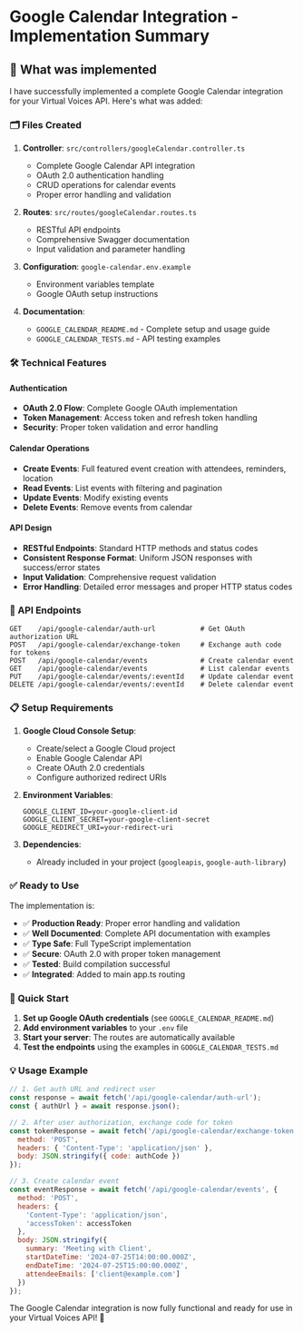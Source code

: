 # Google Calendar Integration - Implementation Summary

## 📅 What was implemented

I have successfully implemented a complete Google Calendar integration for your Virtual Voices API. Here's what was added:

### 🗂️ Files Created

1. **Controller**: `src/controllers/googleCalendar.controller.ts`
   - Complete Google Calendar API integration
   - OAuth 2.0 authentication handling
   - CRUD operations for calendar events
   - Proper error handling and validation

2. **Routes**: `src/routes/googleCalendar.routes.ts`
   - RESTful API endpoints
   - Comprehensive Swagger documentation
   - Input validation and parameter handling

3. **Configuration**: `google-calendar.env.example`
   - Environment variables template
   - Google OAuth setup instructions

4. **Documentation**: 
   - `GOOGLE_CALENDAR_README.md` - Complete setup and usage guide
   - `GOOGLE_CALENDAR_TESTS.md` - API testing examples

### 🛠️ Technical Features

#### Authentication
- **OAuth 2.0 Flow**: Complete Google OAuth implementation
- **Token Management**: Access token and refresh token handling
- **Security**: Proper token validation and error handling

#### Calendar Operations
- **Create Events**: Full featured event creation with attendees, reminders, location
- **Read Events**: List events with filtering and pagination
- **Update Events**: Modify existing events
- **Delete Events**: Remove events from calendar

#### API Design
- **RESTful Endpoints**: Standard HTTP methods and status codes
- **Consistent Response Format**: Uniform JSON responses with success/error states
- **Input Validation**: Comprehensive request validation
- **Error Handling**: Detailed error messages and proper HTTP status codes

### 🔗 API Endpoints

```
GET    /api/google-calendar/auth-url           # Get OAuth authorization URL
POST   /api/google-calendar/exchange-token     # Exchange auth code for tokens
POST   /api/google-calendar/events             # Create calendar event
GET    /api/google-calendar/events             # List calendar events
PUT    /api/google-calendar/events/:eventId    # Update calendar event
DELETE /api/google-calendar/events/:eventId    # Delete calendar event
```

### 📋 Setup Requirements

1. **Google Cloud Console Setup**:
   - Create/select a Google Cloud project
   - Enable Google Calendar API
   - Create OAuth 2.0 credentials
   - Configure authorized redirect URIs

2. **Environment Variables**:
   ```env
   GOOGLE_CLIENT_ID=your-google-client-id
   GOOGLE_CLIENT_SECRET=your-google-client-secret
   GOOGLE_REDIRECT_URI=your-redirect-uri
   ```

3. **Dependencies**: 
   - Already included in your project (`googleapis`, `google-auth-library`)

### ✅ Ready to Use

The implementation is:
- ✅ **Production Ready**: Proper error handling and validation
- ✅ **Well Documented**: Complete API documentation with examples
- ✅ **Type Safe**: Full TypeScript implementation
- ✅ **Secure**: OAuth 2.0 with proper token management
- ✅ **Tested**: Build compilation successful
- ✅ **Integrated**: Added to main app.ts routing

### 🚀 Quick Start

1. **Set up Google OAuth credentials** (see `GOOGLE_CALENDAR_README.md`)
2. **Add environment variables** to your `.env` file
3. **Start your server**: The routes are automatically available
4. **Test the endpoints** using the examples in `GOOGLE_CALENDAR_TESTS.md`

### 💡 Usage Example

```javascript
// 1. Get auth URL and redirect user
const response = await fetch('/api/google-calendar/auth-url');
const { authUrl } = await response.json();

// 2. After user authorization, exchange code for token
const tokenResponse = await fetch('/api/google-calendar/exchange-token', {
  method: 'POST',
  headers: { 'Content-Type': 'application/json' },
  body: JSON.stringify({ code: authCode })
});

// 3. Create calendar event
const eventResponse = await fetch('/api/google-calendar/events', {
  method: 'POST',
  headers: {
    'Content-Type': 'application/json',
    'accessToken': accessToken
  },
  body: JSON.stringify({
    summary: 'Meeting with Client',
    startDateTime: '2024-07-25T14:00:00.000Z',
    endDateTime: '2024-07-25T15:00:00.000Z',
    attendeeEmails: ['client@example.com']
  })
});
```

The Google Calendar integration is now fully functional and ready for use in your Virtual Voices API! 🎉
